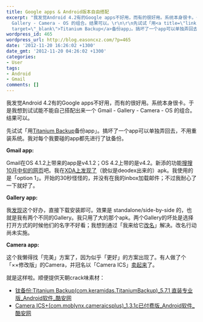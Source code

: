 ```yaml
---
title: Google apps & Android版本自由搭配
excerpt: "我发觉Android 4.2有的Google apps不好用，而有的很好用。系统本身很卡。于是我想到试试能不能自己搭配出来一个 Gmail -
  Gallery - Camera - OS 的组合。结果可以。\r\n\r\n先试试「用<a title=\"link to Google Play\" href=\"https://play.google.com/store/apps/details?id=com.keramidas.TitaniumBackup\"
  target=\"_blank\">Titanium Backup</a>备份app」。搞坏了一个app可以单独弄回去，不用重装系统。我对每个我要碰的app都先进行了钛备份。"
wordpress_id: 465
wordpress_url: http://blog.easoncxz.com/?p=465
date: '2012-11-20 16:26:02 +1300'
date_gmt: '2012-11-20 04:26:02 +1300'
categories:
- User
tags:
- Android
- Gmail
comments: []
---
```

<p>我发觉Android 4.2有的Google apps不好用，而有的很好用。系统本身很卡。于是我想到试试能不能自己搭配出来一个 Gmail - Gallery - Camera - OS 的组合。结果可以。</p>
<p>先试试「用<a title="link to Google Play" href="https://play.google.com/store/apps/details?id=com.keramidas.TitaniumBackup" target="_blank">Titanium Backup</a>备份app」。搞坏了一个app可以单独弄回去，不用重装系统。我对每个我要碰的app都先进行了钛备份。<a id="more"></a><a id="more-465"></a></p>
<p><strong>Gmail app:</strong></p>
<p>Gmail在OS 4.1.2上带来的app是v4.1.2；OS 4.2上带的是v4.2。新添的功能<a title="a search query on Google" href="https://www.google.com/search?q=android+4.2+gmail+apk&amp;tbs=cdr%3A1%2Ccd_min%3A10%2F1%2F2012%2Ccd_max%3A10%2F31%2F2012" target="_blank">搜搜10月中旬的网页</a>吧。我在<a title="link to XDA Developers" href="http://forum.xda-developers.com/showthread.php?t=1934081" target="_blank">XDA上发现了</a>（貌似是deodex出来的）apk。我使用的是「option 1」。开始的30秒怪怪的，并没有在我的inbox加载邮件；不过我耐心了一下就好了。</p>
<p><strong>Gallery app:</strong></p>
<p>我<a title="link to XDA Developers" href="http://forum.xda-developers.com/showthread.php?t=1464201" target="_blank">发现</a>这个好办，直接下载安装即可。效果是 standalone/side-by-side 的，也就是我有两个不同的Gallery。我只用了大的那个apk。两个Gallery的坏处是选择打开方式的时候他们的名字不好看；我想到通过「我来给它<a href="http://www.guidingtech.com/12252/rename-android-apps-change-icons/" target="_blank">改名</a>」解决。改名行动尚未实施。</p>
<p><strong>Camera app:</strong></p>
<p>这个我懒得找「完美」方案了，因为似乎「更好」的方案出现了。有人做了个「××修改版」的Camera，并冠名以「Camera ICS」<a title="link to Google Play" href="https://play.google.com/store/apps/details?id=com.moblynx.cameraics&amp;hl=en" target="_blank">卖起来</a>了。</p>
<p>就是这样啦。顺便提供天朝crack味素材：</p>
<ul>
<li><a href="http://www.coolapk.com/apk/1374/">钛备份:Titanium Backup(com.keramidas.TitaniumBackup)_5.7.1 直装专业版_Android软件_酷安网</a></li>
<li><a href="http://www.coolapk.com/apk/4840/">Camera ICS+(com.moblynx.cameraicsplus)_1.3.1c已付费版_Android软件_酷安网</a></li>
</ul>
